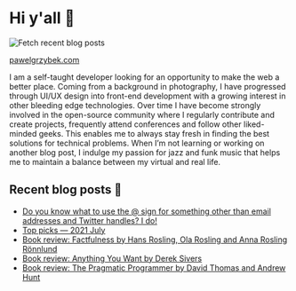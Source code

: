 # Hi y'all 👋

![Fetch recent blog posts](https://github.com/pawelgrzybek/pawelgrzybek/workflows/Fetch%20recent%20blog%20posts/badge.svg)

[pawelgrzybek.com](https://pawelgrzybek.com)

I am a self-taught developer looking for an opportunity to make the web a better place. Coming from a background in photography, I have progressed through UI/UX design into front-end development with a growing interest in other bleeding edge technologies. Over time I have become strongly involved in the open-source community where I regularly contribute and create projects, frequently attend conferences and follow other liked-minded geeks. This enables me to always stay fresh in finding the best solutions for technical problems. When I’m not learning or working on another blog post, I indulge my passion for jazz and funk music that helps me to maintain a balance between my virtual and real life.

## Recent blog posts 📝

<!-- FEED-START -->
- [Do you know what to use the @ sign for something other than email addresses and Twitter handles? I do!](https://pawelgrzybek.com/do-you-know-what-to-use-the-at-sign-for-something-other-than-email-addresses-and-twitter-handles-i-do/)
- [Top picks — 2021 July](https://pawelgrzybek.com/top-picks-2021-july/)
- [Book review: Factfulness by Hans Rosling, Ola Rosling and Anna Rosling Rönnlund](https://pawelgrzybek.com/book-review-factfulness-by-hans-rosling-ola-rosling-and-anna-rosling-r%C3%B6nnlund/)
- [Book review: Anything You Want by Derek Sivers](https://pawelgrzybek.com/book-review-anything-you-want-by-derek-sivers/)
- [Book review: The Pragmatic Programmer by David Thomas and Andrew Hunt](https://pawelgrzybek.com/book-review-the-pragmatic-programmer-by-david-thomas-and-andrew-hunt/)
<!-- FEED-END -->